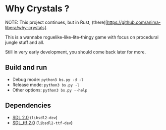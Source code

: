 
# Why Crystals ?

NOTE: This project continues, but in Rust, (there)[https://github.com/anima-libera/why-crystals].

This is a wannabe roguelike-like-lite-thingy game with focus on procedural jungle stuff and all.

Still in very early development, you should come back later for more.

## Build and run

- Debug mode: `python3 bs.py -d -l`
- Release mode: `python3 bs.py -l`
- Other options: `python3 bs.py --help`

## Dependencies

- [SDL 2.0](https://wiki.libsdl.org/) (`libsdl2-dev`)
- [SDL_ttf 2.0](https://github.com/libsdl-org/SDL_ttf) (`libsdl2-ttf-dev`)

